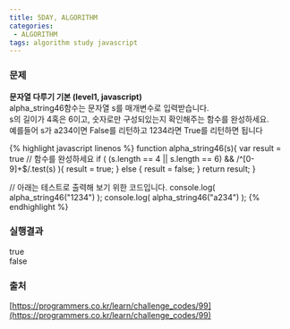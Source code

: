 ```yaml
---
title: 5DAY, ALGORITHM
categories:
 - ALGORITHM
tags: algorithm study javascript
---
```


### 문제
**문자열 다루기 기본 (level1, javascript)**<br />
alpha_string46함수는 문자열 s를 매개변수로 입력받습니다.<br />
s의 길이가 4혹은 6이고, 숫자로만 구성되있는지 확인해주는 함수를 완성하세요.<br />
예를들어 s가 a234이면 False를 리턴하고 1234라면 True를 리턴하면 됩니다<br />

{% highlight javascript linenos %}
function alpha_string46(s){
  var result = true
  // 함수를 완성하세요
	 if ( (s.length == 4 || s.length == 6) && /^[0-9]+$/.test(s) ){
    result = true;
  } else {
  	 result = false;
  }
  return result;
}

// 아래는 테스트로 출력해 보기 위한 코드입니다.
console.log( alpha_string46("1234") );
console.log( alpha_string46("a234") );
{% endhighlight %}

### 실행결과
true<br />
false

### 출처
[https://programmers.co.kr/learn/challenge_codes/99](https://programmers.co.kr/learn/challenge_codes/99)
